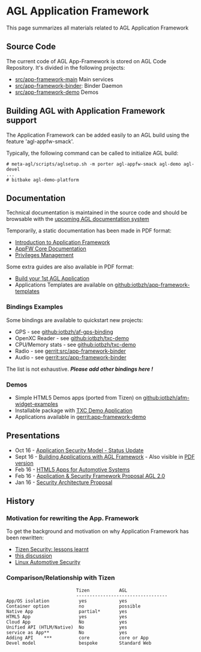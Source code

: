 # AGL Application Framework

This page summarizes all materials related to AGL Application Framework

## Source Code

The current code of AGL App-Framework is stored on AGL Code Repository. It's divided in the following projects:

* [src/app-framework-main](https://gerrit.automotivelinux.org/gerrit/gitweb?p=src%2Fapp-framework-main.git;a=summary) Main services
* [src/app-framework-binder](https://gerrit.automotivelinux.org/gerrit/gitweb?p=src%2Fapp-framework-binder.git;a=summary): Binder Daemon
* [src/app-framework-demo](https://gerrit.automotivelinux.org/gerrit/gitweb?p=src%2Fapp-framework-demo.git;a=summary) Demos

## Building AGL with Application Framework support

The Application Framework can be added easily to an AGL build using the feature 'agl-appfw-smack'.

Typically, the following command can be called to initialize AGL build:

    # meta-agl/scripts/aglsetup.sh -m porter agl-appfw-smack agl-demo agl-devel
    ...
    # bitbake agl-demo-platform

## Documentation

Technical documentation is maintained in the source code and should be browsable with the [upcoming AGL documentation system](https://github.com/automotive-grade-linux/docs-agl)

Temporarily, a static documentation has been made in PDF format:

* [Introduction to Application Framework](http://iot.bzh/download/public/2016/appfw/01_Introduction-to-AppFW-for-AGL-1.0.pdf)
* [AppFW Core Documentation](http://iot.bzh/download/public/2016/appfw/02_Documentation-AppFW-Core-2.0.pdf)
* [Privileges Management](http://iot.bzh/download/public/2016/appfw/03-AGL-AppFW-Privileges-Management.pdf)

Some extra guides are also available in PDF format:

* [Build your 1st AGL Application](http://iot.bzh/download/public/2016/sdk/AGL-Devkit-Build-your-1st-AGL-Application.pdf)
* Applications Templates are available on [github:iotbzh/app-framework-templates](https://github.com/iotbzh/app-framework-templates)

### Bindings Examples

Some bindings are  available to quickstart new projects:

* GPS - see [github:iotbzh/af-gps-binding](https://github.com/iotbzh/af-gps-binding/blob/master/src/af-gps-binding.c)
* OpenXC Reader - see [github:iotbzh/txc-demo](https://github.com/iotbzh/txc-demo/blob/master/binding/txc-binding.c)
* CPU/Memory stats - see [github:iotbzh/txc-demo](https://github.com/iotbzh/txc-demo/blob/master/binding/stat-binding.c)
* Radio - see [gerrit:src/app-framework-binder](https://gerrit.automotivelinux.org/gerrit/gitweb?p=src/app-framework-binder.git;a=tree;f=bindings/radio;hb=master)
* Audio - see [gerrit:src/app-framework-binder](https://gerrit.automotivelinux.org/gerrit/gitweb?p=src/app-framework-binder.git;a=tree;f=bindings/audio;hb=master)

The list is not exhaustive. ***Please add other bindings here !***

### Demos

* Simple HTML5 Demos apps (ported from Tizen) on [github:iotbzh/afm-widget-examples](https://github.com/iotbzh/afm-widget-examples)
* Installable package with [TXC Demo Application](http://iot.bzh/download/public/2016/afb-demos/txc-demo_0.1.wgt)
* Applications available in [gerrit:app-framework-demo](https://gerrit.automotivelinux.org/gerrit/gitweb?p=src/app-framework-demo.git;a=summary)

## Presentations

* Oct 16 - [Application Security Model - Status Update](http://iot.bzh/download/public/2016/genivi/CyberSecurity-Genivi-Q42016-Fulup-IoTbzh.pdf)
* Sept 16 - [Building Applications with AGL Framework](http://iot.bzh/download/public/2016/genivi/CyberSecurity-Genivi-Q42016-Fulup-IoTbzh.pdf) - Also visible in [PDF version](http://iot.bzh/download/public/2016/publications/build-agl-application-AMM-Munich-2016.pdf)
* Feb 16 - [HTML5 Apps for Automotive Systems](http://iot.bzh/download/public/2016/publications/HTML5_Applications_for_Automotive_Systems.pdf)
* Feb 16 - [Application & Security Framework Proposal AGL 2.0](http://iot.bzh/download/public/2016/security/Security-Proposal-AGL20-Fulup.pdf)
* Jan 16 - [Security Architecture Proposal](http://iot.bzh/download/public/2016/security/Security-Architecture-AGL20.pdf)

## History

### Motivation for rewriting the App. Framework

To get the background and motivation on why Application Framework has been rewritten:

* [Tizen Security: lessons learnt](http://iot.bzh/download/public/2015/tizen-security-lessons-learnt-initial.pdf)
* [this discussion](https://lists.linuxfoundation.org/pipermail/automotive-discussions/2016-October/002749.html)
* [Linux Automotive Security](http://iot.bzh/download/public/2016/security/Linux-Automotive-Security-v10.pdf)

### Comparison/Relationship with Tizen

                              Tizen           AGL
                              ----------------------------------
    App/OS isolation           yes            yes
    Container option           no             possible
    Native App                 partial*       yes
    HTML5 App                  yes            yes
    Cloud App                  No             yes
    Unified API (HTLM/Native)  No             yes
    service as App**           No             yes
    Adding API    ***          core           core or App
    Devel model                bespoke        Standard Web

